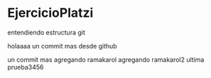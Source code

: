 # EjercicioPlatzi
entendiendo estructura git

holaaaa
un commit mas desde github

un commit mas
agregando ramakarol
agregando ramakarol2
ultima prueba3456